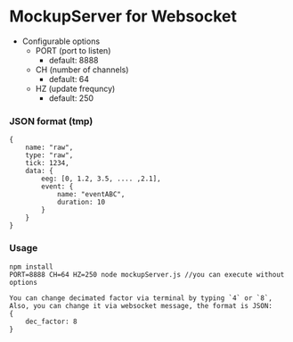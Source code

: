 # MockupServer for Websocket
- Configurable options
    - PORT (port to listen)
        - default: 8888
    - CH (number of channels)
        - default: 64
    - HZ (update frequncy)
        - default: 250

### JSON format (tmp)
```
{
    name: "raw",
    type: "raw",
    tick: 1234,
    data: {
        eeg: [0, 1.2, 3.5, .... ,2.1],
        event: {
            name: "eventABC",
            duration: 10
        }
    }
}
```
### Usage
```
npm install
PORT=8888 CH=64 HZ=250 node mockupServer.js //you can execute without options
```
```
You can change decimated factor via terminal by typing `4` or `8`,
Also, you can change it via websocket message, the format is JSON:
{
    dec_factor: 8
}

```
